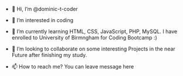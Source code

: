 - 👋 Hi, I’m @dominic-t-coder
- 👀 I’m interested in coding
- 🌱 I’m currently learning HTML, CSS, JavaScript, PHP, MySQL. I have enrolled to University of Birmngham for Coding Bootcamp :)

- 💞️ I’m looking to collaborate on some interesting Projects in the near Future after finishing my study. 

- 📫 How to reach me? You can leave message here
<!---
dominic-t-coder/dominic-t-coder is a ✨ special ✨ repository because its `README.md` (this file) appears on your GitHub profile.
You can click the Preview link to take a look at your changes.
--->
